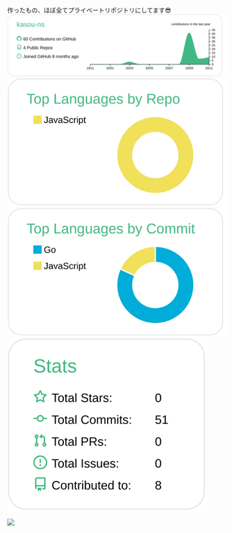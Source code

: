 作ったもの、ほぼ全てプライベートリポジトリにしてます😎
[![](https://github.com/kasou-ns/kasou-ns/blob/master/profile-summary-card-output/vue/0-profile-details.svg)](https://github.com/vn7n24fzkq/github-profile-summary-cards)
[![](https://github.com/kasou-ns/kasou-ns/blob/master/profile-summary-card-output/vue/1-repos-per-language.svg)](https://github.com/vn7n24fzkq/github-profile-summary-cards)
[![](https://github.com/kasou-ns/kasou-ns/blob/master/profile-summary-card-output/vue/2-most-commit-language.svg)](https://github.com/vn7n24fzkq/github-profile-summary-cards)
[![](https://github.com/kasou-ns/kasou-ns/blob/master/profile-summary-card-output/vue/3-stats.svg)](https://github.com/vn7n24fzkq/github-profile-summary-cards)

![](https://komarev.com/ghpvc/?username=kasou-ns&color=green)